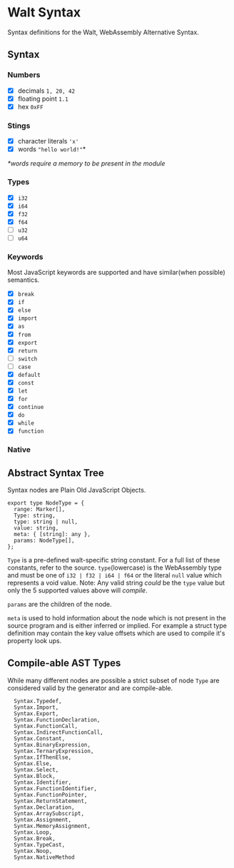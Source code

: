 # Walt Syntax

Syntax definitions for the Walt, WebAssembly Alternative Syntax.

## Syntax

### Numbers

* [x] decimals `1, 20, 42`
* [x] floating point `1.1`
* [x] hex `0xFF`

### Stings

* [x] character literals `'x'`
* [x] words `"hello world!"`\*

_\*words require a memory to be present in the module_

### Types

* [x] `i32`
* [x] `i64`
* [x] `f32`
* [x] `f64`
* [ ] `u32`
* [ ] `u64`

### Keywords

Most JavaScript keywords are supported and have similar(when possible) semantics.

* [x] `break`
* [x] `if`
* [x] `else`
* [x] `import`
* [x] `as`
* [x] `from`
* [x] `export`
* [x] `return`
* [ ] `switch`
* [ ] `case`
* [x] `default`
* [x] `const`
* [x] `let`
* [x] `for`
* [x] `continue`
* [x] `do`
* [x] `while`
* [x] `function`

### Native

## Abstract Syntax Tree

Syntax nodes are Plain Old JavaScript Objects.

```
export type NodeType = {
  range: Marker[],
  Type: string,
  type: string | null,
  value: string,
  meta: { [string]: any },
  params: NodeType[],
};
```

`Type` is a pre-defined walt-specific string constant. For a full list of these constants, refer to the source. `type`(lowercase) is the WebAssembly type and must be one of `i32 | f32 | i64 | f64` or the literal `null` value which represents a void value. Note: Any valid string _could_ be the `type` value but only the 5 supported values above will _compile_.

`params` are the children of the node.

`meta` is used to hold information about the node which is not present in the source program and is either inferred or implied. For example a struct type definition may contain the key value offsets which are used to compile it's property look ups. 

## Compile-able AST Types

While many different nodes are possible a strict subset of node `Type` are considered valid by the generator and are compile-able.

```
  Syntax.Typedef,
  Syntax.Import,
  Syntax.Export,
  Syntax.FunctionDeclaration,
  Syntax.FunctionCall,
  Syntax.IndirectFunctionCall,
  Syntax.Constant,
  Syntax.BinaryExpression,
  Syntax.TernaryExpression,
  Syntax.IfThenElse,
  Syntax.Else,
  Syntax.Select,
  Syntax.Block,
  Syntax.Identifier,
  Syntax.FunctionIdentifier,
  Syntax.FunctionPointer,
  Syntax.ReturnStatement,
  Syntax.Declaration,
  Syntax.ArraySubscript,
  Syntax.Assignment,
  Syntax.MemoryAssignment,
  Syntax.Loop,
  Syntax.Break,
  Syntax.TypeCast,
  Syntax.Noop,
  Syntax.NativeMethod
```

